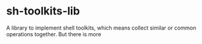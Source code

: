 sh-toolkits-lib
===============

A library to implement shell toolkits, which means collect similar or common operations together. But there is more
